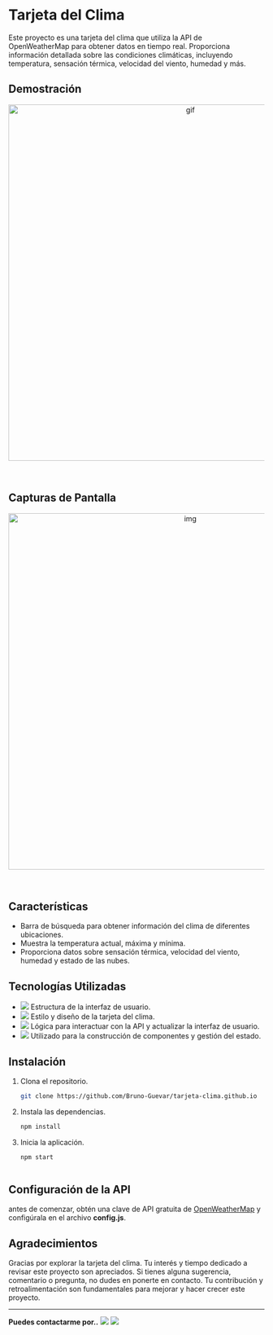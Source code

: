 # Tarjeta del Clima

Este proyecto es una tarjeta del clima que utiliza la API de OpenWeatherMap para obtener datos en tiempo real. Proporciona información detallada sobre las condiciones climáticas, incluyendo temperatura, sensación térmica, velocidad del viento, humedad y más.

## Demostración
<p align="center">
  <img src="https://github.com/Bruno-Guevara/tarjeta-clima.github.io/blob/main/imagenes/Climaa-ezgif.com-video-to-gif-converter.gif" alt="gif" width="700px">
</p>
<br>

## Capturas de Pantalla

  <p align="center">
<img src="https://github.com/Bruno-Guevara/tarjeta-clima.github.io/blob/main/imagenes/Clima.png" alt="img" width="700px">
</p>
<br>

## Características

- Barra de búsqueda para obtener información del clima de diferentes ubicaciones.
- Muestra la temperatura actual, máxima y mínima.
- Proporciona datos sobre sensación térmica, velocidad del viento, humedad y estado de las nubes.

## Tecnologías Utilizadas

- <img src="https://img.shields.io/badge/-HTML-05122A?style=flat&logo=HTML5"> Estructura de la interfaz de usuario.
- <img src="https://img.shields.io/badge/-CSS-05122A?style=flat&logo=CSS3&logoColor=1572B6"> Estilo y diseño de la tarjeta del clima.
- <img src="https://img.shields.io/badge/-JavaScript-05122A?style=flat&logo=javascript"> Lógica para interactuar con la API y actualizar la interfaz de usuario.
- <img src="https://img.shields.io/badge/-React-05122A?style=flat&logo=react"> Utilizado para la construcción de componentes y gestión del estado.

## Instalación

1. Clona el repositorio.
   ```bash
   git clone https://github.com/Bruno-Guevar/tarjeta-clima.github.io
2. Instala las dependencias.
   ```bash
   npm install
3. Inicia la aplicación.
   ```bash
   npm start



## Configuración de la API
 
 antes de comenzar, obtén una clave de API gratuita de [OpenWeatherMap](https://openweathermap.org/) y configúrala en el archivo **config.js**.


 ## Agradecimientos

Gracias por explorar la tarjeta del clima. Tu interés y tiempo dedicado a revisar este proyecto son apreciados. Si tienes alguna sugerencia, comentario o pregunta, no dudes en ponerte en contacto. Tu contribución y retroalimentación son fundamentales para mejorar y hacer crecer este proyecto.

---

**Puedes contactarme por..**
<a href="https://mail.google.com/mail/u/1/#inbox"><img src="https://img.shields.io/badge/-brunoguevara4.0@gmail.com-D14836?style=flat&logo=Gmail&logoColor=white"/></a>
<a href="www.linkedin.com/in/bruno-guevara-193357291"><img src="https://img.shields.io/badge/-Bruno%20Guevara%20-0077B5?style=flat&logo=Linkedin&logoColor=white"/></a>
